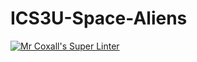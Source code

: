 # ICS3U-Space-Aliens
[![Mr Coxall's Super Linter](https://github.com/ICS3U-Programming-JosephK/Assign-06-Python/workflows/Mr%20Coxall's%20Super%20Linter/badge.svg)](https://github.com/ICS3U-Programming-JosephK/Assign-06-Python/actions/)
